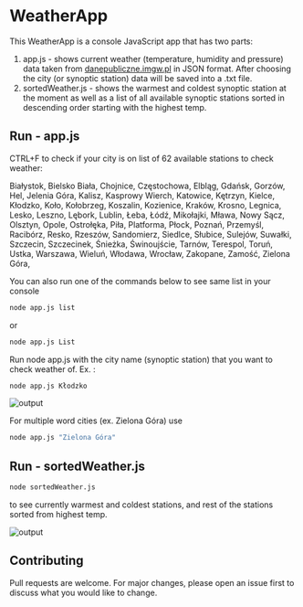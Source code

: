 # WeatherApp

This WeatherApp is a console JavaScript app that has two parts:
1) app.js - shows current weather (temperature, humidity and pressure) data taken from [danepubliczne.imgw.pl](https://danepubliczne.imgw.pl/api/data/synop) in JSON format. After choosing the city (or synoptic station) data will be saved into a .txt file.
2) sortedWeather.js - shows the warmest and coldest synoptic station at the moment as well as a list of all available synoptic stations sorted in descending order starting with the highest temp.



## Run - app.js
CTRL+F to check if your city is on list of 62 available stations to check weather:

Białystok,
Bielsko Biała,
Chojnice,
Częstochowa,
Elbląg,
Gdańsk,
Gorzów,
Hel,
Jelenia Góra,
Kalisz,
Kasprowy Wierch,
Katowice,
Kętrzyn,
Kielce,
Kłodzko,
Koło,
Kołobrzeg,
Koszalin,
Kozienice,
Kraków,
Krosno,
Legnica,
Lesko,
Leszno,
Lębork,
Lublin,
Łeba,
Łódź,
Mikołajki,
Mława,
Nowy Sącz,
Olsztyn,
Opole,
Ostrołęka,
Piła,
Platforma,
Płock,
Poznań,
Przemyśl,
Racibórz,
Resko,
Rzeszów,
Sandomierz,
Siedlce,
Słubice,
Sulejów,
Suwałki,
Szczecin,
Szczecinek,
Śnieżka,
Świnoujście,
Tarnów,
Terespol,
Toruń,
Ustka,
Warszawa,
Wieluń,
Włodawa,
Wrocław,
Zakopane,
Zamość,
Zielona Góra,


You can also run one of the commands below to see same list in your console
```bash
node app.js list
```
or
```bash
node app.js List
```

Run node app.js with the city name (synoptic station) that you want to check weather of. Ex. :
```bash
node app.js Kłodzko
```

![output](https://i.ibb.co/KGLXq6B/Screenshot-2022-10-06-210300.png)

For multiple word cities (ex. Zielona Góra) use
```bash
node app.js "Zielona Góra"
```


## Run - sortedWeather.js

```bash
node sortedWeather.js
```

to see currently warmest and coldest stations, and rest of the stations sorted from highest temp.

![output](https://i.ibb.co/8rMVh0g/Screenshot-2022-10-06-203320.png)


## Contributing
Pull requests are welcome. For major changes, please open an issue first to discuss what you would like to change.
